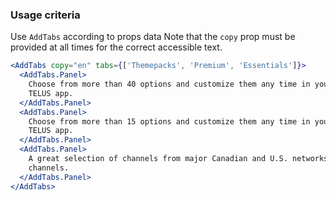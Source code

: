 ### Usage criteria

Use `AddTabs` according to props data
Note that the `copy` prop must be provided at all times for the correct accessible text.

```jsx
<AddTabs copy="en" tabs={['Themepacks', 'Premium', 'Essentials']}>
  <AddTabs.Panel>
    Choose from more than 40 options and customize them any time in your online account or on the My
    TELUS app.
  </AddTabs.Panel>
  <AddTabs.Panel>
    Choose from more than 15 options and customize them any time in your online account or on the My
    TELUS app.
  </AddTabs.Panel>
  <AddTabs.Panel>
    A great selection of channels from major Canadian and U.S. networks, plus get 72 Stingray music
    channels.
  </AddTabs.Panel>
</AddTabs>
```
